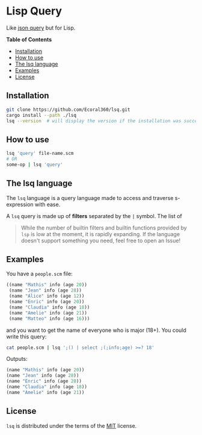 # Lisp Query

Like [json query](https://github.com/jqlang/jq) but for Lisp.

**Table of Contents**

- [Installation](#installation)
- [How to use](#how-to-use)
- [The lsq language](#the-lsq-language)
- [Examples](#examples)
- [License](#license)

## Installation

```sh
git clone https://github.com/Ecoral360/lsq.git
cargo install --path ./lsq
lsq --version  # will display the version if the installation was successful
```

## How to use

```sh
lsq 'query' file-name.scm
# OR
some-op | lsq 'query'
```

## The lsq language

The `lsq` language is a query language made to access and traverse s-expression with
ease.

A `lsq` query is made up of **filters** separated by the `|` symbol. The list of

> While the number of builtin filters and builtin functions provided by `lsp` is low at the moment, it is rapidly expanding.
> If the language doesn't support something you need, feel free to open an Issue!

## Examples

You have a `people.scm` file:

```scm
((name "Mathis" info (age 20))
 (name "Jean" info (age 28))
 (name "Alice" info (age 12))
 (name "Enric" info (age 20))
 (name "Claudia" info (age 18))
 (name "Amelie" info (age 21))
 (name "Matteo" info (age 16)))

```

and you want to get the name of everyone who is major (18+). You could write this query:
```sh
cat people.scm | lsq ';() | select ;(;info;age) >=? 18'
```
Outputs:
```scm
(name "Mathis" info (age 20))
(name "Jean" info (age 28))
(name "Enric" info (age 20))
(name "Claudia" info (age 18))
(name "Amelie" info (age 21))
```

## License

`lsq` is distributed under the terms of the [MIT](https://spdx.org/licenses/MIT.html) license.
